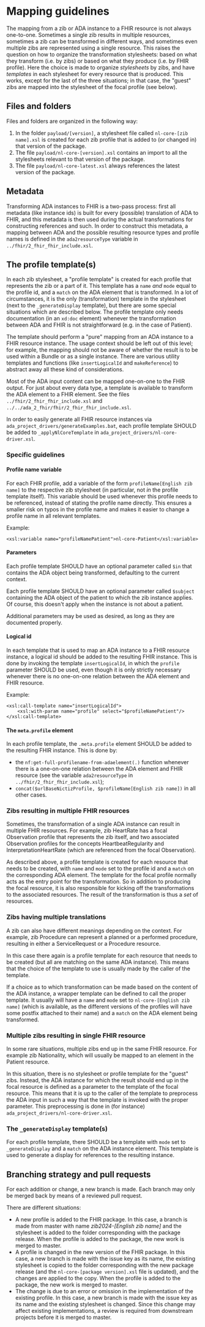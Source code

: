 # Mapping guidelines

The mapping from a zib or ADA instance to a FHIR resource is not always one-to-one. Sometimes a single zib results in multiple resources, sometimes a zib can be transformed in different ways, and sometimes even multiple zibs are represented using a single resource. This raises the question on how to organize the transformation stylesheets: based on what they transform (i.e. by zibs) or based on what they produce (i.e. by FHIR profile). Here the choice is made to organize _stylesheets_ by zibs, and have _templates_ in each stylesheet for every resource that is produced. This works, except for the last of the three situations; in that case, the "guest" zibs are mapped into the stylesheet of the focal profile (see below).

## Files and folders
Files and folders are organized in the following way:

1. In the folder `payload/[version]`, a stylesheet file called `nl-core-[zib name].xsl` is created for each zib profile that is added to (or changed in) that version of the package.
2. The file `payload/nl-core-[version].xsl` contains an import to all the stylesheets relevant to that version of the package.
3. The file `payload/nl-core-latest.xsl` always references the latest version of the package.

## Metadata
Transforming ADA instances to FHIR is a two-pass process: first all metadata (like instance ids) is built for every (possible) translation of ADA to FHIR, and this metadata is then used during the actual transformations for constructing references and such. In order to construct this metadata, a mapping between ADA and the possible resulting resource types and profile names is defined in the `ada2resourceType` variable in `../fhir/2_fhir_fhir_include.xsl`.

## The profile template(s)
In each zib stylesheet, a "profile template" is created for each profile that represents the zib or a part of it. This template has a `name` _and_ `mode` equal to the profile id, and a `match` on the ADA element that is transformed. In a lot of circumstances, it is the only (transformation) template in the stylesheet (next to the `_generateDisplay` template), but there are some special situations which are described below. The profile template only needs documentation (in an `xd:doc` element) whenever the transformation between ADA and FHIR is not straightforward (e.g. in the case of Patient).

The template should perform a "pure" mapping from an ADA instance to a FHIR resource instance. The usage context should be left out of this level; for example, the mapping should not be aware of whether the result is to be used within a Bundle or as a single instance. There are various utility templates and functions (like `insertLogicalId` and `makeReference`) to abstract away all these kind of considerations.

Most of the ADA input content can be mapped one-on-one to the FHIR output. For just about every data type, a template is available to transform the ADA element to a FHIR element. See the files `../fhir/2_fhir_fhir_include.xsl` and `../../ada_2_fhir/fhir/2_fhir_fhir_include.xsl`.

In order to easily generate all FHIR resource instances via `ada_project_drivers/generateExamples.bat`, each profile template SHOULD be added to `_applyNlCoreTemplate` in `ada_project_drivers/nl-core-driver.xsl`.

### Specific guidelines
#### Profile name variable
For each FHIR profile, add a variable of the form `profileName[English zib name]` to the respective zib stylesheet (in particular, not _in_ the profile template itself). This variable should be used whenever this profile needs to be referenced, instead of stating the profile name directly. This ensures a smaller risk on typos in the profile name and makes it easier to change a profile name in all relevant templates.

Example:

    <xsl:variable name="profileNamePatient">nl-core-Patient</xsl:variable>

#### Parameters
Each profile template SHOULD have an optional parameter called `$in` that contains the ADA object being transformed, defaulting to the current context.

Each profile template SHOULD have an optional parameter called `$subject` containing the ADA object of the patient to which the zib instance applies. Of course, this doesn't apply when the instance is not about a patient.

Additional parameters may be used as desired, as long as they are documented properly.

#### Logical id
In each template that is used to map an ADA instance to a FHIR resource instance, a logical id should be added to the resulting FHIR instance. This is done by invoking the template `insertLogicalId`, in which the `profile` parameter SHOULD be used, even though it is only strictly necessary whenever there is no one-on-one relation between the ADA element and FHIR resource.

Example:

    <xsl:call-template name="insertLogicalId">
        <xsl:with-param name="profile" select="$profileNamePatient"/>
    </xsl:call-template>
                
#### The `meta.profile` element
In each profile template, the `.meta.profile` element SHOULD be added to the resulting FHIR instance. This is done by:

* the `nf:get-full-profilename-from-adaelement(.)` function whenever there is a one-on-one relation between the ADA element and FHIR resource (see the variable `ada2resourceType` in `../fhir/2_fhir_fhir_include.xsl`);
* `concat($urlBaseNictizProfile, $profileName[English zib name])` in all other cases.

### Zibs resulting in multiple FHIR resources
Sometimes, the transformation of a single ADA instance can result in multiple FHIR resources. For example, zib HeartRate has a focal Observation profile that represents the zib itself, and two associated Observation profiles for the concepts HeartbeatRegularity and InterpretationHeartRate (which are referenced from the focal Observation).

As described above, a profile template is created for each resource that needs to be created, with `name` and `mode` set to the profile id and a `match` on the corresponding ADA element. The template for the focal profile normally acts as the entry point for the transformation. So in addition to producing the focal resource, it is also responsible for kicking off the transformations to the associated resources. The result of the transformation is thus a _set_ of resources.

### Zibs having multiple translations
A zib can also have different meanings depending on the context. For example, zib Procedure can represent a planned or a performed procedure, resulting in either a ServiceRequest or a Procedure resource.

In this case there again is a profile template for each resource that needs to be created (but all are matching on the same ADA instance). This means that the choice of the template to use is usually made by the caller of the template.

If a choice as to which transformation can be made based on the content of the ADA instance, a wrapper template can be defined to call the proper template. It usually will have a `name` and `mode` set to `nl-core-[English zib name]` (which is available, as the different versions of the profiles will have some postfix attached to their name) and a `match` on the ADA element being transformed.

### Multiple zibs resulting in single FHIR resource
In some rare situations, multiple zibs end up in the same FHIR resource. For example zib Nationality, which will usually be mapped to an element in the Patient resource.

In this situation, there is no stylesheet or profile template for the "guest" zibs. Instead, the ADA instance for which the result should end up in the focal resource is defined as a parameter to the template of the focal resource. This means that it is up to the caller of the template to preprocess the ADA input in such a way that the template is invoked with the proper parameter. This preprocessing is done in (for instance) `ada_project_drivers/nl-core-driver.xsl`.

### The `_generateDisplay` template(s)
For each profile template, there SHOULD be a template with `mode` set to `_generateDisplay` and a `match` on the ADA instance element. This template is used to generate a display for references to the resulting instance.

## Branching strategy and pull requests
For each addition or change, a new branch is made. Each branch may only be merged back by means of a reviewed pull request.

There are different situations:
* A new profile is added to the FHIR package. In this case, a branch is made from master with name _zib2024-[English zib name]_ and the stylesheet is added to the folder corresponding with the package release. When the profile is added to the package, the new work is merged to master.
* A profile is changed in the new version of the FHIR package. In this case, a new branch is made with the issue key as its name, the existing stylesheet is copied to the folder corresponding with the new package release (and the `nl-core-[package version].xsl` file is updated), and the changes are applied to the copy. When the profile is added to the package, the new work is merged to master.
* The change is due to an error or omission in the implementation of the existing profile. In this case, a new branch is made with the issue key as its name and the existing stylesheet is changed. Since this change may affect existing implementations, a review is required from downstream projects before it is merged to master.